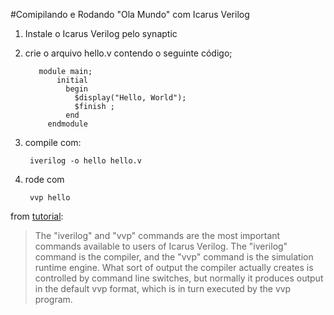 #Comipilando e Rodando "Ola Mundo" com Icarus Verilog

1. Instale o Icarus Verilog pelo synaptic
2. crie o arquivo hello.v contendo o seguinte código;

        
          module main;
              initial 
                begin
                  $display("Hello, World");
                  $finish ;
                end
            endmodule
            
3. compile com:

        iverilog -o hello hello.v
        
4. rode com 

        vvp hello
        
from [tutorial](http://iverilog.wikia.com/wiki/Getting_Started):
>The "iverilog" and "vvp" commands are the most important commands available to users of Icarus Verilog. The "iverilog" command is the compiler, and the "vvp" command is the simulation runtime engine. What sort of output the compiler actually creates is controlled by command line switches, but normally it produces output in the default vvp format, which is in turn executed by the vvp program. 


